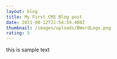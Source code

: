 ```yaml
---
layout: blog
title: My First CMS Blog post
date: 2021-08-12T21:54:59.480Z
thumbnail: /images/uploads/BWordLogo.png
rating: 5
---
```

this is sample text